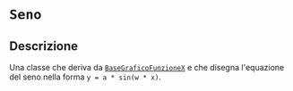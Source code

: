 # `Seno`

## Descrizione

Una classe che deriva da [`BaseGraficoFunzioneX`](BaseGraficoFunzioneX.md) e che disegna l'equazione del
seno nella forma `y = a * sin(w * x)`.

